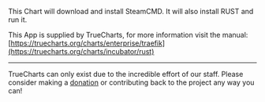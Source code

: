 This Chart will download and install SteamCMD. It will also install RUST and run it.

This App is supplied by TrueCharts, for more information visit the manual: [https://truecharts.org/charts/enterprise/traefik](https://truecharts.org/charts/incubator/rust)

---

TrueCharts can only exist due to the incredible effort of our staff.
Please consider making a [donation](https://truecharts.org/sponsor) or contributing back to the project any way you can!

